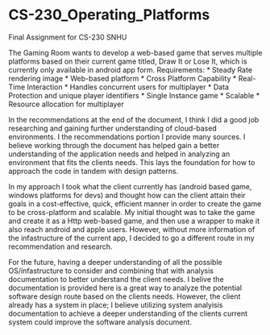 # CS-230_Operating_Platforms
Final Assignment for CS-230 SNHU

The Gaming Room wants to develop a web-based game that serves multiple platforms based on their current game titled, Draw It or Lose It, which is currently only available in android app form.
        Requirements:
            * Steady Rate rendering image
            * Web-based platform
            * Cross Platform Capability
            * Real-Time Interaction
            * Handles concurrent users for multiplayer
            * Data Protection and unique player identifiers
            * Single Instance game
            * Scalable
            * Resource allocation for multiplayer
            
In the recommendations at the end of the document, I think I did a good job researching and gaining further understanding of cloud-based environments. I the recommendations portion I provide many sources. I believe working through the document has helped gain a better understanding of the application needs and helped in analyzing an environment that fits the clients needs. This lays the foundation for how to approach the code in tandem with design patterns.

In my approach I took what the client currently has (android based game, windows platforms for devs) and thought how can the client attain their goals in a cost-effective, quick, efficient manner in order to create the game to be cross-platform and scalable. My initial thought was to take the game and create it as a Http web-based game, and then use a wrapper to make it also reach android and apple users. However, without more information of the infastructure of the current app, I decided to go a different route in my recommendation and research. 

For the future, having a deeper understanding of all the possible OS/infastructure to consider and combining that with analysis documentation to better understand the client needs. I belive the documentation is provided here is a great way to analyze the potential software design route based on the clients needs. However, the client already has a system in place; I believe utilizing system analyisis documentation to achieve a deeper understanding of the clients current system could improve the software analysis document. 
